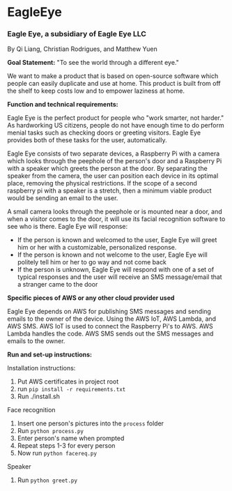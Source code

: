 # EagleEye

### Eagle Eye, a subsidiary of Eagle Eye LLC 

By Qi Liang, Christian Rodrigues, and Matthew Yuen 
 
 
**Goal Statement:** "To see the world through a different eye."

We want to make a product that is based on open-source software which people can easily duplicate and use at home. This product is built from off the shelf to keep costs low and to empower laziness at home. 
 
**Function and technical requirements:**

Eagle Eye is the perfect product for people who "work smarter, not harder."  As hardworking US citizens, people do not have enough time to do perform menial tasks such as checking doors or greeting visitors.  Eagle Eye provides both of these tasks for the user, automatically. 

Eagle Eye consists of two separate devices, a Raspberry Pi with a camera which looks through the peephole of the person's door and a Raspberry Pi with a speaker which greets the person at the door.  By separating the speaker from the camera, the user can position each device in its optimal place, removing the physical restrictions. If the scope of a second raspberry pi with a speaker is a stretch, then a minimum viable product would be sending an email to the user.   

A small camera looks through the peephole or is mounted near a door, and when a visitor comes to the door, it will use its facial recognition software to see who is there.  Eagle Eye will response: 

- If the person is known and welcomed to the user, Eagle Eye will greet him or her with a customizable, personalized response. 
- If the person is known and not welcome to the user, Eagle Eye will politely tell him or her to go way and not come back 
- If the person is unknown, Eagle Eye will respond with one of a set of typical responses and the user will receive an SMS message/email that a stranger came to the door 
 
**Specific pieces of AWS or any other cloud provider used**

Eagle Eye depends on AWS for publishing SMS messages and sending emails to the owner of the device. Using the AWS IoT, AWS Lambda, and AWS SMS. AWS IoT is used to connect the Raspberry Pi's to AWS. AWS Lambda handles the code. AWS SMS sends out the SMS messages and emails to the owner.   



**Run and set-up instructions:**

Installation instructions:
1. Put AWS certificates in project root
2. run `pip install -r requirements.txt`
3. Run ./install.sh


Face recognition
1. Insert one person's pictures into the `process` folder
2. Run `python process.py`
3. Enter person's name when prompted
4. Repeat steps 1-3 for every person
5. Now run `python facereq.py`


Speaker
1. Run `python greet.py`
